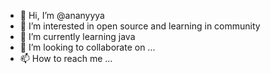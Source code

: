 - 👋 Hi, I’m @ananyyya
- 👀 I’m interested in open source and learning in community
- 🌱 I’m currently learning java
- 💞️ I’m looking to collaborate on ...
- 📫 How to reach me ...

<!---
ananyyya/ananyyya is a ✨ special ✨ repository because its `README.md` (this file) appears on your GitHub profile.
You can click the Preview link to take a look at your changes.
--->
